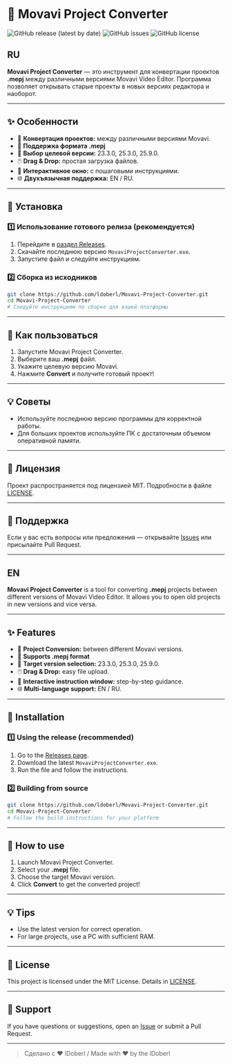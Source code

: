 # 🐾 Movavi Project Converter

![GitHub release (latest by date)](https://img.shields.io/github/v/release/ldoberl/Movavi-Project-Converter?color=blue)
![GitHub issues](https://img.shields.io/github/issues/ldoberl/Movavi-Project-Converter)
![GitHub license](https://img.shields.io/github/license/ldoberl/Movavi-Project-Converter)

## RU

**Movavi Project Converter** — это инструмент для конвертации проектов <b>.mepj</b> между различными версиями Movavi Video Editor. Программа позволяет открывать старые проекты в новых версиях редактора и наоборот.

---

## ✨ Особенности

* 🔄 **Конвертация проектов:** между различными версиями Movavi.
* 📂 **Поддержка формата <b>.mepj</b>**
* 🎯 **Выбор целевой версии:** 23.3.0, 25.3.0, 25.9.0.
* 🖱️ **Drag & Drop:** простая загрузка файлов.
* 📝 **Интерактивное окно:** с пошаговыми инструкциями.
* 🌐 **Двухъязычная поддержка:** EN / RU.

---

## 🚀 Установка

### 1️⃣ Использование готового релиза (рекомендуется)

1. Перейдите в [раздел Releases](https://github.com/ldoberl/Movavi-Project-Converter/releases).
2. Скачайте последнюю версию `MovaviProjectConverter.exe`.
3. Запустите файл и следуйте инструкциям.

### 2️⃣ Сборка из исходников

```bash
git clone https://github.com/ldoberl/Movavi-Project-Converter.git
cd Movavi-Project-Converter
# Следуйте инструкциям по сборке для вашей платформы
```

---

## 🐾 Как пользоваться

1. Запустите Movavi Project Converter.
2. Выберите ваш <b>.mepj</b> файл.
3. Укажите целевую версию Movavi.
4. Нажмите <b>Convert</b> и получите готовый проект!

---

## 💡 Советы

* Используйте последнюю версию программы для корректной работы.
* Для больших проектов используйте ПК с достаточным объемом оперативной памяти.

---

## 📄 Лицензия

Проект распространяется под лицензией MIT. Подробности в файле [LICENSE](LICENSE).

---

## 🌟 Поддержка

Если у вас есть вопросы или предложения — открывайте [Issues](https://github.com/ldoberl/Movavi-Project-Converter/issues) или присылайте Pull Request.

---

## EN

**Movavi Project Converter** is a tool for converting <b>.mepj</b> projects between different versions of Movavi Video Editor. It allows you to open old projects in new versions and vice versa.

---

## ✨ Features

* 🔄 **Project Conversion:** between different Movavi versions.
* 📂 **Supports <b>.mepj</b> format**
* 🎯 **Target version selection:** 23.3.0, 25.3.0, 25.9.0.
* 🖱️ **Drag & Drop:** easy file upload.
* 📝 **Interactive instruction window:** step-by-step guidance.
* 🌐 **Multi-language support:** EN / RU.

---

## 🚀 Installation

### 1️⃣ Using the release (recommended)

1. Go to the [Releases page](https://github.com/ldoberl/Movavi-Project-Converter/releases).
2. Download the latest `MovaviProjectConverter.exe`.
3. Run the file and follow the instructions.

### 2️⃣ Building from source

```bash
git clone https://github.com/ldoberl/Movavi-Project-Converter.git
cd Movavi-Project-Converter
# Follow the build instructions for your platform
```

---

## 🐾 How to use

1. Launch Movavi Project Converter.
2. Select your <b>.mepj</b> file.
3. Choose the target Movavi version.
4. Click <b>Convert</b> to get the converted project!

---

## 💡 Tips

* Use the latest version for correct operation.
* For large projects, use a PC with sufficient RAM.

---

## 📄 License

This project is licensed under the MIT License. Details in [LICENSE](LICENSE).

---

## 🌟 Support

If you have questions or suggestions, open an [Issue](https://github.com/ldoberl/Movavi-Project-Converter/issues) or submit a Pull Request.

---

> Сделано с ❤️ lDoberl / Made with ❤️ by the lDoberl
